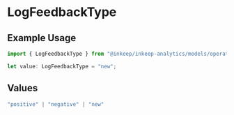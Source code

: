 # LogFeedbackType

## Example Usage

```typescript
import { LogFeedbackType } from "@inkeep/inkeep-analytics/models/operations";

let value: LogFeedbackType = "new";
```

## Values

```typescript
"positive" | "negative" | "new"
```